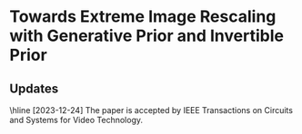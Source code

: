 # Towards Extreme Image Rescaling with Generative Prior and Invertible Prior

## Updates
\hline
[2023-12-24] The paper is accepted by IEEE Transactions on Circuits and Systems for Video Technology.
